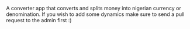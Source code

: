 A converter app that converts and splits money into nigerian currency or denomination. If you wish to add some dynamics make sure to send a pull request to the admin first :)